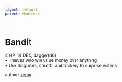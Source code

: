 ```yaml
---
layout: default
parent: Monsters
  
---
```

# Bandit
4 HP, 14 DEX, dagger(d6)  
• Thieves who will value money over anything  
• Use disguises, stealth, and trickery to surprise victims  

author: [xenio](https://xenioinabottle.blogspot.com/2021/02/classic-monsters-for-cairnito-part-1.html)
